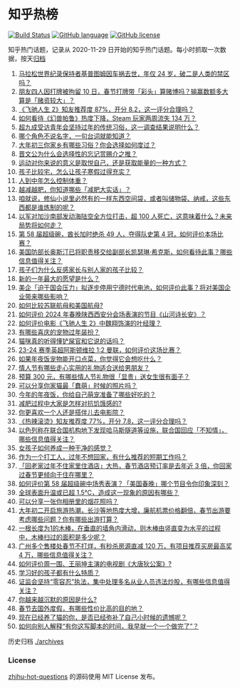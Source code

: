 # 知乎热榜
[![Build Status](https://github.com/ToWeLong/zhihu-hot-questions/workflows/CI/badge.svg)](https://github.com/ToWeLong/zhihu-hot-questions/actions)
[![GitHub language](https://img.shields.io/badge/language-golang-orange.svg)](https://golang.org/)
[![GitHub license](https://img.shields.io/github/license/ToWeLong/zhihu-hot-questions)](https://github.com/ToWeLong/zhihu-hot-questions/blob/main/LICENSE)

知乎热门话题，记录从 2020-11-29 日开始的知乎热门话题。每小时抓取一次数据，按天[归档](./archives)

<!-- BEGIN -->

1. [马拉松世界纪录保持者基普图姆因车祸去世，年仅 24 岁，破二是人类的禁区吗？](https://www.zhihu.com/question/644062472)
1. [朋友四人因打牌被拘留 10 日，春节打牌带「彩头」算赌博吗？输赢数额多大算是「赌资较大」？](https://www.zhihu.com/question/643984943)
1. [《飞驰人生 2》知友推荐度 87%，开分 8.2，这一评分合理吗？](https://www.zhihu.com/question/643910217)
1. [如何看待《幻兽帕鲁》热度下降，Steam 玩家两周流失 134 万？](https://www.zhihu.com/question/644026552)
1. [超九成受访青年会坚持过年的传统习俗，这一调查结果说明什么？](https://www.zhihu.com/question/643590636)
1. [哪个角色不说名字，一句台词就能知道？](https://www.zhihu.com/question/643238302)
1. [大年初三你家乡有哪些习俗？你会选择如何度过？](https://www.zhihu.com/question/643229597)
1. [晋文公为什么会选择性的忘记赏赐介之推？](https://www.zhihu.com/question/642045137)
1. [运动对你来说的意义是取悦自己，还是获取能量的一种方式？](https://www.zhihu.com/question/642419913)
1. [孩子比较宅，怎么让孩子寒假过得充实？](https://www.zhihu.com/question/640846580)
1. [人到中年怎么控制体重？](https://www.zhihu.com/question/642480442)
1. [越减越肥，你知道哪些「减肥大实话」？](https://www.zhihu.com/question/643020376)
1. [咱就说，修仙小说里必然有的一样东西空间袋，或者叫储物袋、纳戒，这些东西都是谁炼制的呢？](https://www.zhihu.com/question/567247213)
1. [以军对加沙南部发动海陆空全方位打击，超 100 人死亡，这意味着什么？未来局势将如何走？](https://www.zhihu.com/question/644079037)
1. [第 58 届超级碗，酋长加时绝杀 49 人，夺得队史第 4 冠，如何评价本场比赛？](https://www.zhihu.com/question/644064306)
1. [美国防部长奥斯汀已将职责移交给副部长凯瑟琳·希克斯，如何看待此事？哪些信息值得关注？](https://www.zhihu.com/question/644076802)
1. [孩子们为什么反感家长与别人家的孩子比较？](https://www.zhihu.com/question/643972632)
1. [新的一年最大的愿望是什么？](https://www.zhihu.com/question/641155977)
1. [美企「迫于国会压力」拟逐步停用宁德时代电池，如何评价此事？将对美国企业带来哪些影响？](https://www.zhihu.com/question/643878133)
1. [如何比较苏联航母和美国航母?](https://www.zhihu.com/question/567477616)
1. [如何评价 2024 年春晚陕西西安分会场表演的节目《山河诗长安》？](https://www.zhihu.com/question/643781461)
1. [如何评价电影《飞驰人生 2》中魏翔饰演的叶经理？](https://www.zhihu.com/question/644020718)
1. [有哪些喜庆的宠物过年装扮？](https://www.zhihu.com/question/639931786)
1. [猫咪真的听得懂铲屎官和它说的话吗？](https://www.zhihu.com/question/639348090)
1. [23-24 赛季英超阿斯顿维拉 1:2 曼联，如何评价这场比赛？](https://www.zhihu.com/question/644042531)
1. [如果年夜饭宠物能开口点菜，你觉得它会想吃什么？](https://www.zhihu.com/question/639931861)
1. [情人节有哪些走心实用的礼物适合送给男朋友？](https://www.zhihu.com/question/643056314)
1. [预算 300 元，有哪些情人节礼物很「显贵」送女生很有面子？](https://www.zhihu.com/question/643056333)
1. [可以分享你家猫最「蠢萌」时候的照片吗？](https://www.zhihu.com/question/640654293)
1. [今年的年夜饭，你给自己萌宠准备了哪些好吃的？](https://www.zhihu.com/question/639931857)
1. [减肥过程中大家是怎样对抗饥饿感的?](https://www.zhihu.com/question/635321810)
1. [你更喜欢一个人还是搭伴儿去电影院？](https://www.zhihu.com/question/643400563)
1. [《热辣滚烫》知友推荐度 77%，开分 7.8，这一评分合理吗？](https://www.zhihu.com/question/643910386)
1. [以色列称在联合国机构地下发现哈马斯隧道等设施，联合国回应「不知情」，哪些信息值得关注？](https://www.zhihu.com/question/643979620)
1. [女孩子如何养成一种干净的感觉？](https://www.zhihu.com/question/314591554)
1. [作为一个打工人，过年不想回家，有什么推荐的短期工作吗？](https://www.zhihu.com/question/643077901)
1. [「回老家过年不住家里住酒店」大热，春节酒店预订率是去年近 3 倍，你回家过春节更倾向于住在哪里？](https://www.zhihu.com/question/643567852)
1. [如何评价第 58 届超级碗中场秀表演？「美国春晚」哪个节目令你印象深刻？](https://www.zhihu.com/question/644076862)
1. [全球表面升温或已超 1.5℃，造成这一现象的原因有哪些？](https://www.zhihu.com/question/643198786)
1. [可以分享一张你相册里的烟花照吗？](https://www.zhihu.com/question/643853002)
1. [大年初二开启旅游热潮，长沙等地热度大增，廉航机票价格翻倍，春节出游要考虑哪些问题？你有哪些出游打算？](https://www.zhihu.com/question/644061769)
1. [一根长度为1的木棒，在垂直的墙角内滑动，则木棒由竖直变为水平的过程中，木棒扫过的面积是多少呢？](https://www.zhihu.com/question/642313405)
1. [广州多个售楼处春节不打烊，有秒杀房源直减 120 万，有项目推荐买房最高奖 4 万，哪些信息值得关注？](https://www.zhihu.com/question/644092348)
1. [如何评价周一围、王丽坤主演的电视剧《大唐狄公案》?](https://www.zhihu.com/question/640052319)
1. [学习好的孩子都有什么特质？](https://www.zhihu.com/question/313298276)
1. [证监会坚持“零容忍”执法，集中处理多名从业人员违法炒股，有哪些信息值得关注？](https://www.zhihu.com/question/643705986)
1. [你越来越沉默的原因是什么?](https://www.zhihu.com/question/412546017)
1. [春节去国外度假，有哪些性价比高的目的地？](https://www.zhihu.com/question/637309637)
1. [现在已经养了猫的你，是否已经弥补了自己小时候的遗憾呢？](https://www.zhihu.com/question/639819283)
1. [如何向别人解释“有你这写脚本的时间，我早就一个一个做完了”？](https://www.zhihu.com/question/642964469)

<!-- END -->

历史归档 [./archives](./archives)


### License
[zhihu-hot-questions](https://github.com/towelong/zhihu-hot-questions) 的源码使用 MIT License 发布。